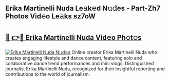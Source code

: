 ## Erika Martinelli Nuda Le𝚊k𝚎d N𝚞𝚍es - Part-Zh7 Photos Vid𝚎o Le𝚊ks sz7oW

# <h2><a href="http://fbb5xg.evod.top/?m=Erika+Martinelli+Nuda">🔗 👉🔴 Erika Martinelli Nuda Vid𝚎o Ph𝚘t𝚘s</a></h2>

[![Erika Martinelli Nuda N𝚞d𝚎s](https://i.imgur.com/8V9OHl7.gif)](http://fbb5xg.evod.top/?m=Erika+Martinelli+Nuda)
Online creator Erika Martinelli Nuda who creates engaging lifestyle and dance content, featuring solo and collaborative dance trend performances and mini vlogs. Distinguished journalist Erika Martinelli Nuda, recognized for their insightful reporting and contributions to the world of journalism. 
